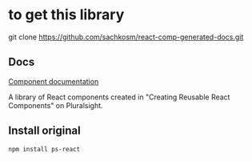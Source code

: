 # to get this library 
git clone https://github.com/sachkosm/react-comp-generated-docs.git


## Docs
[Component documentation](http://sachkosm.github.io/react-comp-generated-docs/)

A library of React components created in "Creating Reusable React Components" on Pluralsight.

## Install original
```
npm install ps-react
```



